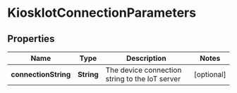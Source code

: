 
# KioskIotConnectionParameters

## Properties
Name | Type | Description | Notes
------------ | ------------- | ------------- | -------------
**connectionString** | **String** | The device connection string to the IoT server |  [optional]



